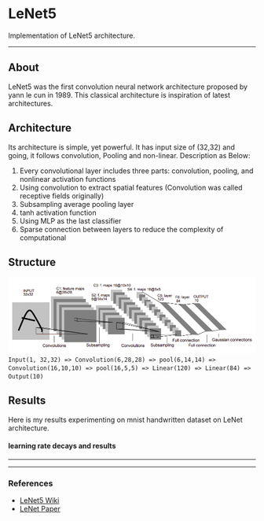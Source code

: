 # LeNet5
Implementation  of LeNet5 architecture.

---
## About
LeNet5 was the first convolution neural network architecture proposed by yann le cun in 1989. This classical architecture is  inspiration of latest architectures.

## Architecture

Its architecture is simple, yet powerful. It has input size of (32,32) and going, it follows convolution, Pooling and non-linear.
Description as Below:

1. Every convolutional layer includes three parts: convolution, pooling, and nonlinear activation functions
2. Using convolution to extract spatial features (Convolution was called receptive fields originally)
3. Subsampling average pooling layer
4. tanh activation function
5. Using MLP as the last classifier
6. Sparse connection between layers to reduce the complexity of computational



## Structure
![Diagram](LeNet_architecture.png)
`Input(1, 32,32) => Convolution(6,28,28) => pool(6,14,14) => Convolution(16,10,10) => pool(16,5,5) => Linear(120) => Linear(84) => Output(10)`

## Results
Here is my results experimenting on mnist handwritten dataset on LeNet architecture.

#### learning rate decays and results

---


---

### References
- [LeNet5 Wiki](https://en.wikipedia.org/wiki/LeNet)
- [LeNet Paper](http://yann.lecun.com/exdb/publis/pdf/lecun-01a.pdf)
